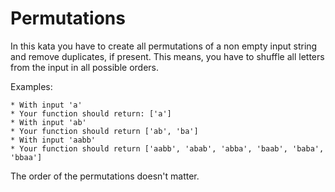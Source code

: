 # Permutations
In this kata you have to create all permutations of a non empty input string and remove duplicates, if present. This means, you have to shuffle all letters from the input in all possible orders.

Examples:
```
* With input 'a'
* Your function should return: ['a']
* With input 'ab'
* Your function should return ['ab', 'ba']
* With input 'aabb'
* Your function should return ['aabb', 'abab', 'abba', 'baab', 'baba', 'bbaa']
```

The order of the permutations doesn't matter.
